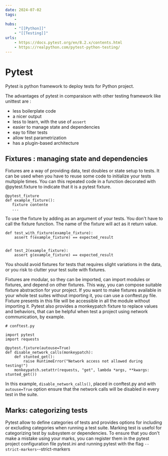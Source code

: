 ```yaml
---
date: 2024-07-02
tags:
    -
hubs:
    - "[[Python]]"
    - "[[Testing]]"
urls:
    - https://docs.pytest.org/en/8.2.x/contents.html
    - https://realpython.com/pytest-python-testing/
---
```


# Pytest 

Pytest is python framework to deploy tests for Python project.

The advantages of pytest in comparaison with other testing framework like unittest are :
 - less boilerplate code
 - a nicer output
 - less to learn, with the use of `assert`
 - easier to manage state and dependencies
 - eay to filter tests
 - allow test parametrization
 - has a plugin-based architecture


 ## Fixtures : managing state and dependencies

 Fixtures are a way of providing data, test doubles or state setup to tests.
 It can be used when you have to reuse some code to initialize your tests multpiple times. You can this repeated code in a function
 decorated with @pytest.fixture to indicate that it is a pytest fixture.
 ```
 @pytest_fixture
 def example_fixture():
    fixture contente
    ...
 ```

To use the fixture by adding as an argument of your tests. You don't have to call the fixture function. The name of the fixture will act as it return value.
```
def test_with_fixture(example_fixture):
    assert f(example_fixture) == expected_result


def test_2(example_fixture):
    assert g(example_fixture) == expected_result
```

You should avoid fixtures for tests that requires slight variations in the data, or you risk to clutter your test suite with fixtures.

Fixtures are modular, so they can be imported, can import modules or fixtures, and depend on other fixtures. This way, you can compose suitable fixture abstraction 
for your project.
If you want to make fixtures available in your whole test suites without importing it, you can use a conftest.py file. Fixture presents in this file will be accessible
in all the module without importing it.
Pytest also provides a monkeypatch fixture to replace values and behaviors, that can be helpful when test a project using network communication, by example.

```
# conftest.py

import pytest
import requests

@pytest.fixture(autouse=True)
def disable_network_calls(monkeypatch):
    def stunted_get():
        raise RuntimeError("Network access not allowed during testing!")
    monkeypatch.setattr(requests, "get", lambda *args, **kwargs: stunted_get())
```
In this example, ```disable_network_calls()```, placed in conftest.py and with ```autouse=True``` option ensure that the network calls
will be disabled in every test in the suite. 

## Marks: categorizing tests

Pytest allow to define categories of tests and provides options for including or excluding categories when running a test suite.
Marking test is usefol for categorizing test by subsystem or dependencies. 
To ensure that you don't make a mistake using your marks, you can register them in the pytest project configuration file pytest.ini
and running pytest with the flag ```--strict-markers```--strict-markers
